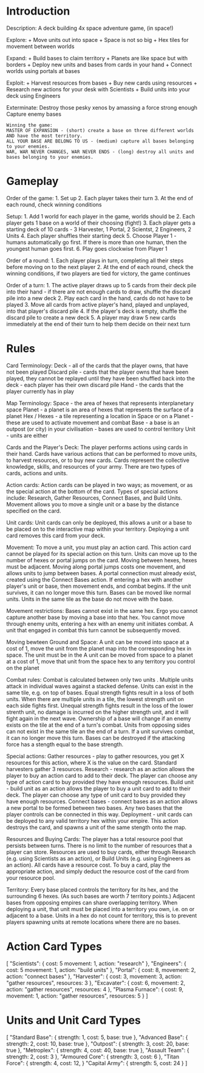 Introduction
============

Description:
A deck building 4x space adventure game, (in space!)

Explore:
	+ Move units out into space
	+ Space is not so big
	+ Hex tiles for movement between worlds
	
Expand:
	+ Build bases to claim territory
	+ Planets are like space but with borders
	+ Deploy new units and bases from cards in your hand
	+ Connect worlds using portals at bases
	
Exploit:
	+ Harvest resources from bases
	+ Buy new cards using resources
	+ Research new actions for your desk with Scientists
	+ Build units into your deck using Engineers
	
Exterminate:
	Destroy those pesky xenos by amassing a force strong enough
	Capture enemy bases
	
	Winning the game:
	MASTER OF EXPANSION - (short) create a base on three different worlds AND have the most territory.
	ALL YOUR BASE ARE BELONG TO US - (medium) capture all bases belonging to your enemies.
	WAR, WAR NEVER CHANGES, WAR NEVER ENDS - (long) destroy all units and bases belonging to your enemies.

Gameplay
========

Order of the game:
	1. Set up
	2. Each player takes their turn
	3. At the end of each round, check winning conditions
	
Setup:
	1. Add 1 world for each player in the game, worlds should be 
	2. Each player gets 1 base on a world of their choosing (fight!)
	3. Each player gets a starting deck of 10 cards - 3 Harvester, 1 Portal, 2 Scientst, 2 Engineers, 2 Units
	4. Each player shuffles their starting deck
	5. Choose Player 1 - humans automatically go first. If there is more than one human, then the youngest human goes first.
	6. Play goes clockwise from Player 1
	
Order of a round:
	1. Each player plays in turn, completing all their steps before moving on to the next player
	2. At the end of each round, check the winning conditions, if two players are tied for victory, the game continues
	
Order of a turn:
	1. The active player draws up to 5 cards from their deck pile into their hand - if there are not enough cards to draw, shuffle the discard pile into a new deck
	2. Play each card in the hand, cards do not have to be played
	3. Move all cards from active player's hand, played and unplayed, into that player's discard pile
	4. If the player's deck is empty, shuffle the discard pile to create a new deck
	5. A player may draw 5 new cards immediately at the end of their turn to help them decide on their next turn
	
Rules
=====

Card Terminology:
	Deck - all of the cards that the player owns, that have not been played
	Discard pile - cards that the player owns that have been played, they cannot be replayed until they have been shuffled back into the deck - each player has their own discard pile
	Hand - the cards that the player currently has in play
	
Map Terminology:
	Space - the area of hexes that represents interplanetary space 
	Planet - a planet is an area of hexes that represents the surface of a planet
	Hex / Hexes - a tile representing a location in Space or on a Planet - these are used to activate movement and combat
	Base - a base is an outpost (or city) in your civilisation - bases are used to control territory
	Unit - units are either 
	
Cards and the Player's Deck:
	The player performs actions using cards in their hand.
	Cards have various actions that can be performed to move units, to harvest resources, or to buy new cards.
	Cards represent the collective knowledge, skills, and resources of your army.
	There are two types of cards, actions and units.

Action cards:
	Action cards can be played in two ways; as movement, or as the special action at the bottom of the card.
	Types of special actions include: Research, Gather Resources, Connect Bases, and Build Units.
	Movement allows you to move a single unit or a base by the distance specified on the card. 
	
Unit cards:
	Unit cards can only be deployed, this allows a unit or a base to be placed on to the interactive map within your territory.
	Deploying a unit card removes this card from your deck.
	
Movement:
	To move a unit, you must play an action card. This action card cannot be played for its special action on this turn.
	Units can move up to the number of hexes or portal jumps on the card.
	Moving between hexes, hexes must be adjacent.
	Moving along portal jumps costs one movement, and allows units to jump between bases. A portal connection must already exist, created using the Connect Bases action.
	If entering a hex with another player's unit or base, then movement ends, and combat begins. If the unit survives, it can no longer move this turn.
	Bases can be moved like normal units. Units in the same tile as the base do not move with the base.
	
Movement restrictions:
	Bases cannot exist in the same hex.
	Ergo you cannot capture another base by moving a base into that hex.
	You cannot move through enemy units, entering a hex with an enemy unit initiates combat.
	A unit that engaged in combat this turn cannot be subsequently moved.
	
Moving bewteen Ground and Space:
	A unit can be moved into space at a cost of 1, move the unit from the planet map into the corresponding hex in space. The unit must be in the 
	A unit can be moved from space to a planet at a cost of 1, move that unit from the space hex to any territory you control on the planet
	
Combat rules:
	Combat is calculated between only two units .
	Multiple units attack in individual waves against a stacked defense.
	Units can exist in the same tile, e.g. on top of bases.
	Equal strength fights result in a loss of both units.
	When there are multiple units in a tile, the lowest strength unit on each side fights first.
	Unequal strength fights result in the loss of the lower strenth unit, no damage is incurred on the higher strength unit, and it will fight again in the next wave.
	Ownership of a base will change if an enemy exists on the tile at the end of a turn's combat.
	Units from opposing sides can not exist in the same tile an the end of a turn.
	If a unit survives combat, it can no longer move this turn.
	Bases can be destroyed if the attacking force has a stength equal to the base strength.

Special actions:
	Gather resources - play to gather resources, you get X resources for this action, where X is the value on the card. Standard harvesters gather 3 resources.
	Research - research as an action allows the player to buy an action card to add to their deck. The player can choose any type of action card to buy provided they have enough resources.
	Build unit - build unit as an action allows the player to buy a unit card to add to their deck. The player can choose any type of unit card to buy provided they have enough resources.
	Connect bases - connect bases as an action allows a new portal to be formed between two bases. Any two bases that the player controls can be connected in this way.
	Deployment - unit cards can be deployed to any valid territory hex within your empire. This action destroys the card, and spawns a unit of the same stength onto the map.
	
Resources and Buying Cards:
	The player has a total resource pool that persists between turns. There is no limit to the number of resources that a player can store.
	Resources are used to buy cards, either through Research (e.g. using Scientists as an action), or Build Units (e.g. using Engineers as an action).
	All cards have a resource cost. To buy a card, play the appropriate action, and simply deduct the resource cost of the card from your resource pool.
	
Territory:
	Every base placed controls the territory for its hex, and the surrounding 6 hexes. (As such bases are worth 7 territory points.)
	Adjacent bases from opposing empires can share overlapping territory.
	When deploying a unit, that unit must be placed into a territory you own, i.e. on or adjacent to a base. 
	Units in a hex do not count for territory, this is to prevent players spawning units at remote locations where there are no bases.
	

Action Card Types
=================
[
	"Scientists": {
		cost: 5
		movement: 1,
		action: "research"
	},
	"Engineers": {
		cost: 5
		movement: 1,
		action: "build units"
	},
	"Portal": {
		cost: 8,
		movement: 2,
		action: "connect bases"
	},
	"Harvester": {
		cost: 3,
		movement: 3,
		action: "gather resources",
		resources: 3
	},
	"Excavater": {
		cost: 6,
		movement: 2,
		action: "gather resources",
		resources: 4
	},
	"Plasma Furnace": {
		cost: 9,
		movement: 1,
		action: "gather resources",
		resources: 5
	}
]


Units and Unit Card Types
=========================
[
	"Standard Base": {
		strength: 1,
		cost: 5,
		base: true
	},
	"Advanced Base": {
		strength: 2,
		cost: 10,
		base: true
	},
	"Outpost": {
		strength: 3,
		cost: 20,
		base: true
	},
	"Metroplex": {
		strength: 4,
		cost: 40,
		base: true
	},
	"Assault Team": {
		strength: 2,
		cost: 3
	},
	"Armoured Core": {
		strength: 3,
		cost: 6
	},
	"Titan Force": {
		strength: 4,
		cost: 12,
	}
	"Capital Army": {
		strength: 5,
		cost: 24
	}
]
	
